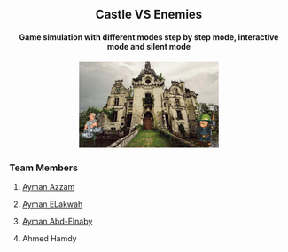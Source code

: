<div align="center">
  <h2 align="center">Castle VS Enemies</h2>
  <h4 align="center">Game simulation with different modes step by step mode, interactive mode and silent mode</h4>
  <img src="Images/Covers/end.jpg" height="50%" width="50%">
</div>

### Team Members
1. [Ayman Azzam](https://github.com/AymanAzzam)

2. [Ayman ELakwah](https://github.com/aymanElakwah)

3. [Ayman Abd-Elnaby](https://github.com/AymanAbdelnaby)

4. Ahmed Hamdy
